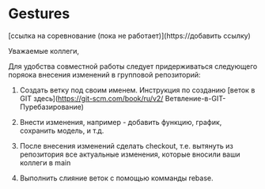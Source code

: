 # Gestures

[ссылка на соревнование (пока не работает)](https://добавить ссылку)

Уважаемые коллеги,

Для удобства совместной работы следует придерживаться следующего поряока внесения изменений в групповой репозиторий:

1. Создать ветку под своим именем. Инструкция по созданию [веток в GIT здесь](https://git-scm.com/book/ru/v2/ Ветвление-в-GIT-Пуребазирование)

2. Внести изменения, например - добавить функцию, график, сохранить модель, и т.д.

3. После внесения изменений сделать checkout, т.е. вытянуть из репозитория все актуальные изменения, которые вносили ваши коллеги в main

4. Выполнить слияние веток с помощью комманды rebase.